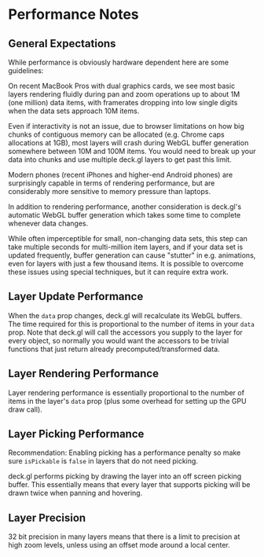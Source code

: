 # Performance Notes


## General Expectations

While performance is obviously hardware dependent here are some guidelines:

On recent MacBook Pros with dual graphics cards, we see most basic layers
rendering fluidly during pan and zoom operations up to about 1M (one million)
data items, with framerates dropping into low single digits when the data
sets approach 10M items.

Even if interactivity is not an issue, due to browser limitations on how
big chunks of contiguous memory can be allocated (e.g. Chrome caps allocations
at 1GB), most layers will crash during WebGL buffer generation somewhere
between 10M and 100M items. You would need to break up your data into chunks
and use multiple deck.gl layers to get past this limit.

Modern phones (recent iPhones and higher-end Android phones) are
surprisingly capable in terms of rendering performance, but are considerably
more sensitive to memory pressure than laptops.

In addition to rendering performance, another consideration is deck.gl's
automatic WebGL buffer generation which takes some time to complete
whenever data changes.

While often imperceptible for small, non-changing data sets, this step can take
multiple seconds for multi-million item layers, and if your data set is updated
frequently, buffer generation can cause "stutter" in e.g. animations,
even for layers with just a few thousand items. It is possible to overcome
these issues using special techniques, but it can require extra work.

## Layer Update Performance

When the `data` prop changes, deck.gl will recalculate its WebGL buffers.
The time required for this is proportional to the number of items in your
`data` prop.
Note that deck.gl will call the accessors you supply to the layer for
every object, so normally you would want the accessors to be trivial functions
that just return already precomputed/transformed data.

## Layer Rendering Performance

Layer rendering performance is essentially proportional to the number of items
in the layer's `data` prop (plus some overhead for setting up the GPU draw
call).

## Layer Picking Performance

Recommendation: Enabling picking has a performance penalty so make sure
`isPickable` is `false` in layers that do not need picking.

deck.gl performs picking by drawing the layer into an off screen
picking buffer. This essentially means that every layer that supports picking
will be drawn twice when panning and hovering.

## Layer Precision

32 bit precision in many layers means that there is a limit to precision
at high zoom levels, unless using an offset mode around a local center.
